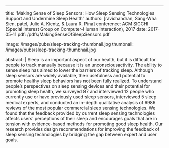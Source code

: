 ---
title: 'Making Sense of Sleep Sensors: How Sleep Sensing Technologies Support and Undermine Sleep Health'
authors: [ravichandran, Sang-Wha Sien, patel, Julie A. Kientz, & Laura R. Pina]
conference: ACM SIGCHI (Special Interest Group on Computer-Human Interaction), 2017
date: 2017-05-11
pdf: /pdfs/MakingSenseOfSleepSensors.pdf

image: /images/pubs/sleep-tracking-thumbnail.jpg
thumbnail: /images/pubs/sleep-tracking-thumbnail.jpg
<!--citation: |-->
<!--    Eric Whitmire, Laura Trutoiu, Robert Cavin, David Perek, Brian Scally, James Phillips, and Shwetak Patel. 2016. EyeContact: scleral coil eye tracking for virtual reality. In Proceedings of the 2016 ACM International Symposium on Wearable Computers (ISWC '16). ACM, New York, NY, USA, 184-191. DOI: http://dx.doi.org/10.1145/2971763.2971771-->
abstract: |
    Sleep is an important aspect of our health, but it is difficult for people to track manually because it is an unconsciousactivity. The ability to sense sleep has aimed to lower the barriers of tracking sleep. Although sleep sensors are widely available, their usefulness and potential to promote healthy sleep behaviors has not been fully realized. To understand people’s perspectives on sleep sensing devices and their potential for promoting sleep health, we surveyed 87 and interviewed 12 people who currently use or have previously used sleep sensors, interviewed 5 sleep medical experts, and conducted an in-depth qualitative analysis of 6986 reviews of the most popular commercial sleep sensing technologies. We found that the feedback provided by current sleep sensing technologies affects users’ perceptions of their sleep and encourages goals that are in tension with evidence-based methods for promoting good sleep health. Our research provides design recommendations for improving the feedback of sleep sensing technologies by bridging the gap between expert and user goals.
<!--bibtex: |-->
<!--  @inproceedings{Whitmire:2016:ESC:2971763.2971771,-->
<!--   author = {Whitmire, Eric and Trutoiu, Laura and Cavin, Robert and Perek, David and Scally, Brian and Phillips, James and Patel, Shwetak},-->
<!--   title = {EyeContact: Scleral Coil Eye Tracking for Virtual Reality},-->
<!--   booktitle = {Proceedings of the 2016 ACM International Symposium on Wearable Computers},-->
<!--   series = {ISWC '16},-->
<!--   year = {2016},-->
<!--   isbn = {978-1-4503-4460-9},-->
<!--   location = {Heidelberg, Germany},-->
<!--   pages = {184--191},-->
<!--   numpages = {8},-->
<!--   url = {http://doi.acm.org/10.1145/2971763.2971771},-->
<!--   doi = {10.1145/2971763.2971771},-->
<!--   acmid = {2971771},-->
<!--   publisher = {ACM},-->
<!--   address = {New York, NY, USA},-->
<!--   keywords = {eye tracking, head-mounted displays, magnetic tracking, scleral search coils, virtual reality},-->
<!--  } -->
